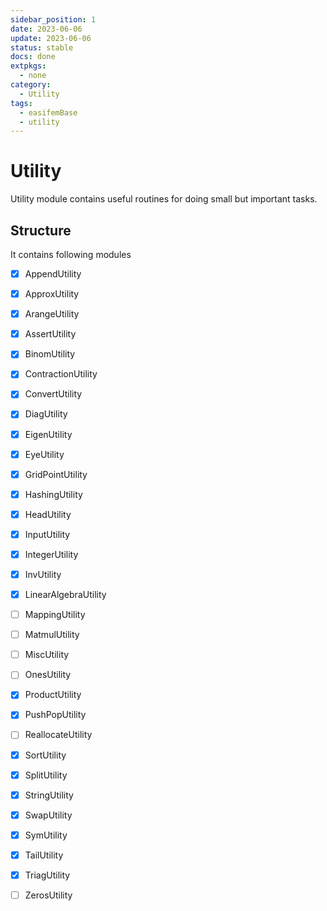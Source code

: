 ```yaml
---
sidebar_position: 1
date: 2023-06-06
update: 2023-06-06
status: stable
docs: done
extpkgs:
  - none
category:
  - Utility
tags:
  - easifemBase
  - utility
---
```


# Utility

Utility module contains useful routines for doing small but important tasks.

## Structure

It contains following modules

- [x] AppendUtility
- [x] ApproxUtility
- [x] ArangeUtility
- [x] AssertUtility
- [x] BinomUtility
- [x] ContractionUtility
- [x] ConvertUtility
- [x] DiagUtility
- [x] EigenUtility
- [x] EyeUtility
- [x] GridPointUtility
- [x] HashingUtility
- [x] HeadUtility
- [x] InputUtility
- [x] IntegerUtility
- [x] InvUtility
- [x] LinearAlgebraUtility
- [ ] MappingUtility
- [ ] MatmulUtility
- [ ] MiscUtility
- [ ] OnesUtility
- [x] ProductUtility
- [x] PushPopUtility
- [ ] ReallocateUtility
- [x] SortUtility
- [x] SplitUtility
- [x] StringUtility
- [x] SwapUtility
- [x] SymUtility
- [x] TailUtility
- [x] TriagUtility
- [ ] ZerosUtility

